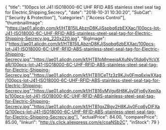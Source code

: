 {
	"title": "100pcs lot J41 ISO18000-6C UHF RFID ABS stainless steel seal tag for Electric,Shipping,Secrecy",
	"date": "2018-10-31 10:30:20",
	"SubCat": ["Security & Protection"],
	"categories": ["Access Control"],
	"thumbnailImage": "https://ae01.alicdn.com/kf/HTB15ILAbznD8KJjSspbq6zbEXXac/100pcs-lot-J41-ISO18000-6C-UHF-RFID-ABS-stainless-steel-seal-tag-for-Electric-Shipping-Secrecy.jpg_220x220.jpg",
	"BigImage": ["https://ae01.alicdn.com/kf/HTB15ILAbznD8KJjSspbq6zbEXXac/100pcs-lot-J41-ISO18000-6C-UHF-RFID-ABS-stainless-steel-seal-tag-for-Electric-Shipping-Secrecy.jpg","https://ae01.alicdn.com/kf/HTB1pMmeeiqAXuNjy1Xdq6yYcVXaR/100pcs-lot-J41-ISO18000-6C-UHF-RFID-ABS-stainless-steel-seal-tag-for-Electric-Shipping-Secrecy.jpg","https://ae01.alicdn.com/kf/HTB1ICeTfz3z9KJjy0Fmq6xiwXXag/100pcs-lot-J41-ISO18000-6C-UHF-RFID-ABS-stainless-steel-seal-tag-for-Electric-Shipping-Secrecy.jpg","https://ae01.alicdn.com/kf/HTB16vMVgv6H8KJjy0Fjq6yXepXab/100pcs-lot-J41-ISO18000-6C-UHF-RFID-ABS-stainless-steel-seal-tag-for-Electric-Shipping-Secrecy.jpg","https://ae01.alicdn.com/kf/HTB1gxZBgv2H8KJjy0Fcq6yDlFXaQ/100pcs-lot-J41-ISO18000-6C-UHF-RFID-ABS-stainless-steel-seal-tag-for-Electric-Shipping-Secrecy.jpg"],
	"actualPrice": 84.00,
	"comparePrice": 85.00,
	"linkurl": "http://s.click.aliexpress.com/e/coaNSb2C",
	"inStock": 79
}
